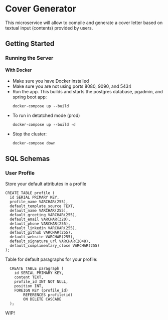 # Cover Generator

This microservice will allow to compile and generate a cover letter based on textual input (contents) provided by users.

## Getting Started

### Running the Server

#### With Docker

- Make sure you have Docker installed
- Make sure you are not using ports 8080, 9090, and 5434
- Run the app. This builds and starts the postgres database, pgadmin, and spring boot app:
  ```
  docker-compose up --build
  ```
- To run in detatched mode (prod)
  ```
  docker-compose up --build -d
  ```
- Stop the cluster:
  ```
  docker-compose down
  ```

## SQL Schemas

### User Profile

Store your default attributes in a profile

```
CREATE TABLE profile (
  id SERIAL PRIMARY KEY,
  profile_name VARCHAR(255),
  default_template_source TEXT,
  default_name VARCHAR(255),
  default_greeting VARCHAR(255),
  default_email VARCHAR(320),
  default_phone VARCHAR(255),
  default_linkedin VARCHAR(255),
  default_github VARCHAR(255),
  default_website VARCHAR(255),
  default_signature_url VARCHAR(2048),
  default_complimentary_close VARCHAR(255)
);
```

Table for default paragraphs for your profile:

```
  CREATE TABLE paragraph (
    id SERIAL PRIMARY KEY,
    content TEXT,
    profile_id INT NOT NULL,
    position INT,
    FOREIGN KEY (profile_id)
        REFERENCES profile(id)
        ON DELETE CASCADE
  );
```

WIP!
